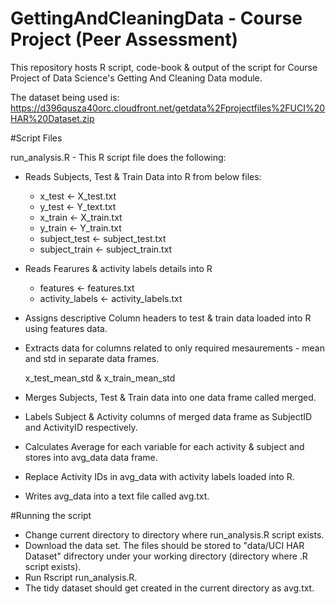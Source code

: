 # GettingAndCleaningData - Course Project (Peer Assessment)

This repository hosts R script, code-book & output of the script for Course Project of Data Science's Getting And Cleaning Data module. 

The dataset being used is: https://d396qusza40orc.cloudfront.net/getdata%2Fprojectfiles%2FUCI%20HAR%20Dataset.zip 

#Script Files

run_analysis.R - This R script file does the following:

* Reads Subjects, Test & Train Data into R from below files:

  - x_test <- X_test.txt 
  - y_test <- Y_text.txt 
  - x_train <- X_train.txt 
  - y_train <- Y_train.txt 
  - subject_test <- subject_test.txt 
  - subject_train <- subject_train.txt

* Reads Fearures & activity labels details into R

   - features <- features.txt 
   - activity_labels <- activity_labels.txt

* Assigns descriptive Column headers to test & train data loaded into R using features data.

* Extracts data for columns related to only required mesaurements - mean and std in separate data frames.

     x_test_mean_std & x_train_mean_std

* Merges Subjects, Test & Train data into one data frame called merged.

* Labels Subject & Activity columns of merged data frame as SubjectID and ActivityID respectively.

* Calculates Average for each variable for each activity & subject and stores into avg_data data frame.

* Replace Activity IDs in avg_data  with activity labels loaded into R.

* Writes avg_data into a text file called avg.txt.

#Running the script

- Change current directory to directory where run_analysis.R script exists. 
- Download the data set. The files should be stored to "data/UCI HAR Dataset" difrectory under your working directory (directory where .R script exists).
- Run Rscript run_analysis.R.
- The tidy dataset should get created in the current directory as avg.txt.
